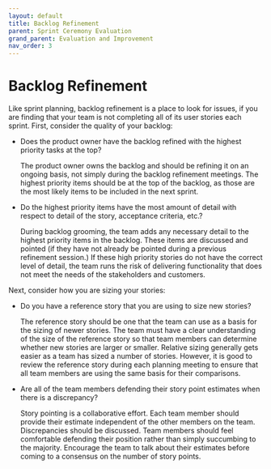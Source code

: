```yaml
---
layout: default
title: Backlog Refinement
parent: Sprint Ceremony Evaluation
grand_parent: Evaluation and Improvement
nav_order: 3
---
```


# Backlog Refinement

Like sprint planning, backlog refinement is a place to look for issues, if you are finding that your team is not completing all of its user stories each sprint. 
First, consider the quality of your backlog:

*	Does the product owner have the backlog refined with the highest priority tasks at the top?

    The product owner owns the backlog and should be refining it on an ongoing basis, not simply during the backlog refinement meetings. 
    The highest priority items should be at the top of the backlog, as those are the most likely items to be included in the next sprint. 

*	Do the highest priority items have the most amount of detail with respect to detail of the story, acceptance criteria, etc.? 

    During backlog grooming, the team adds any necessary detail to the highest priority items in the backlog. These items are discussed and pointed 
    (if they have not already be pointed during a previous refinement session.) If these high priority stories do not have the correct level of detail, 
    the team runs the risk of delivering functionality that does not meet the needs of the stakeholders and customers.

Next, consider how you are sizing your stories:

*	Do you have a reference story that you are using to size new stories?

    The reference story should be one that the team can use as a basis for the sizing of newer stories. The team must have a clear understanding 
    of the size of the reference story so that team members can determine whether new stories are larger or smaller. Relative sizing generally gets 
    easier as a team has sized a number of stories. However, it is good to review the reference story during each planning meeting to ensure that all 
    team members are using the same basis for their comparisons.

*	Are all of the team members defending their story point estimates when there is a discrepancy?

    Story pointing is a collaborative effort. Each team member should provide their estimate independent of the other members on the team. Discrepancies 
    should be discussed. Team members should feel comfortable defending their position rather than simply succumbing to the majority. Encourage the team 
    to talk about their estimates before coming to a consensus on the number of story points.
